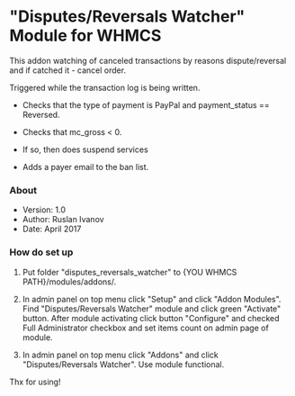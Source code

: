 # "Disputes/Reversals Watcher" Module for WHMCS #

This addon watching of canceled transactions by reasons dispute/reversal and if catched it - cancel order.

Triggered while the transaction log is being written.

- Checks that the type of payment is PayPal and payment_status == Reversed.

- Checks that mc_gross < 0.

- If so, then does suspend services

- Adds a payer email to the ban list.

### About ###

* Version: 1.0
* Author: Ruslan Ivanov
* Date: April 2017

### How do set up ###

1. Put folder "disputes_reversals_watcher" to {YOU WHMCS PATH}/modules/addons/.

2. In admin panel on top menu click "Setup" and click "Addon Modules". Find "Disputes/Reversals Watcher" module and click green "Activate" button. After module activating click button "Configure" and checked Full Administrator checkbox and set items count on admin page of module.

4. In admin panel on top menu click "Addons" and click "Disputes/Reversals Watcher". Use module functional.

Thx for using!